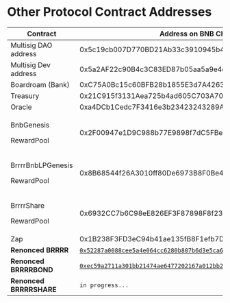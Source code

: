 # Other Protocol Contract Addresses



| **Contract**                              | **Address on BNB Chain**                                                                                                                                            |
| ----------------------------------------- | ------------------------------------------------------------------------------------------------------------------------------------------------------------------- |
| Multisig DAO address                      | 0x5c19cb007D770BD21Ab33c3910945b45378d71C9                                                                                                                          |
| Multisig Dev address                      | 0x5a2AF22c90B4c3C83ED87b05aa5a9e4c41bb1506                                                                                                                          |
| Boardroam (Bank)                          | 0xC75A0Bc15c60BFB28b1855E3d7A426390Bc5fDC0                                                                                                                          |
| Treasury                                  | 0x21C915f3131Aea725b4ad605C703A706F0F2d153                                                                                                                          |
| Oracle                                    | 0xa4DCb1Cedc7F3416e3b23423243289A826426A6d                                                                                                                          |
| <p>BnbGenesis</p><p>RewardPool</p>        | 0x2F00947e1D9C988b77E9898f7dC5FBe399E0474B                                                                                                                          |
| <p>BrrrrBnbLPGenesis</p><p>RewardPool</p> | 0x8B68544f26A3010ff80De6973B8F0Be4cA97BD3e                                                                                                                          |
| <p>BrrrrShare</p><p>RewardPool</p>        | 0x6932CC7b6C98eE826EF3F87898F8f2376870a639                                                                                                                          |
| Zap                                       | 0x1B238F3FD3eC94b41ae135fB8F1efb7Dc75ae185                                                                                                                          |
| **Renonced BRRRR**                        | [`0x52287a0088cee5a4e064cc6280b807b6d3e5ca67d46fe293f66c3a9743e5f514`](https://bscscan.com/tx/0x52287a0088cee5a4e064cc6280b807b6d3e5ca67d46fe293f66c3a9743e5f514)`` |
| **Renonced BRRRRBOND**                    | [`0xec59a2711a301bb21474ae6477202167a012bb28ba69525d01a5becd018042c1`](https://bscscan.com/tx/0xec59a2711a301bb21474ae6477202167a012bb28ba69525d01a5becd018042c1)`` |
| **Renonced BRRRRSHARE**                   | `in progress...`                                                                                                                                                    |

&#x20;

